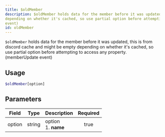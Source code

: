 ```yaml
---
title: $oldMember
description: $oldMember holds data for the member before it was updated, this is from discord cache and might be empty
depending on whether it's cached, so use partial option before attempting to access any property. (memberUpdate
event)
id: oldMember
---
```


`$oldMember` holds data for the member before it was updated, this is from discord cache and might be empty depending on
whether it's cached, so use partial option before attempting to access any property. (memberUpdate event)

## Usage

```php
$oldMember[option]
```

## Parameters

| Field  | Type   | Description               | Required |
|--------|--------|---------------------------|:--------:|
| option | string | option <br /> 1. **name** |   true   |